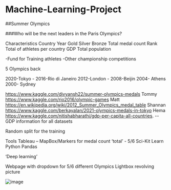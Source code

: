 # Machine-Learning-Project

##Summer Olympics    

###Who will be the next leaders in the Paris Olympics?
 

Characteristics
Country
Year
Gold
Silver
Bronze
Total medal count
Rank
Total of athletes per country
GDP 
Total population

-Fund for Training athletes 
-Other championship competitions

5 Olympics back

2020-Tokyo -
2016-Rio di Janeiro
2012-London -
2008-Beijin
2004- Athens
2000- Sydney

https://www.kaggle.com/divyansh22/summer-olympics-medals  Tommy
https://www.kaggle.com/rio2016/olympic-games Matt
https://en.wikipedia.org/wiki/2012_Summer_Olympics_medal_table Shannan
https://www.kaggle.com/berkayalan/2021-olympics-medals-in-tokyo Hema
https://www.kaggle.com/nitishabharathi/gdp-per-capita-all-countries. -- GDP information for all datasets


Random split for the training

Tools
Tableau – MapBox/Markers for medal count ‘total’ - 5/6
Sci-Kit Learn
Python Pandas

‘Deep learning’

Webpage with dropdown for 5/6 different Olympics
Lightbox revolving picture


![image](https://user-images.githubusercontent.com/80181938/129455978-1fc58bdd-cd09-45ed-9244-fcfbd3dedc47.png)

